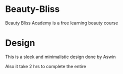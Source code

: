 # Beauty-Bliss

Beauty Bliss Academy is a free learning beauty course

# Design

This is a sleek and minimalistic design done by Aswin

Also it take 2 hrs to complete the entire 
